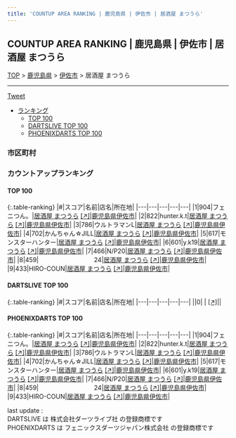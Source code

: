 ```yaml
---
title: 'COUNTUP AREA RANKING | 鹿児島県 | 伊佐市 | 居酒屋 まつうら'
---
```

## COUNTUP AREA RANKING | 鹿児島県 | 伊佐市 | 居酒屋 まつうら

[TOP](/darts/rank/) > [鹿児島県](/darts/rank/鹿児島県/) > [伊佐市](/darts/rank/鹿児島県/伊佐市/) > 居酒屋 まつうら

___

<a href="https://twitter.com/share?ref_src=twsrc%5Etfw" data-text="COUNTUP AREA RANKING | 鹿児島県伊佐市居酒屋 まつうら" class="twitter-share-button" data-hashtags="DARTSLIVE,PHOENIXDARTS,darts,ダーツ" data-show-count="false">Tweet</a>

* [ランキング](#カウントアップランキング)
    * [TOP 100](#top-100)
    * [DARTSLIVE TOP 100](#dartslive-top-100)
    * [PHOENIXDARTS TOP 100](#phoenixdarts-top-100)

### 市区町村

<ul>

</ul>

### カウントアップランキング

#### TOP 100



{:.table-ranking}
|#|スコア|名前|店名|所在地|
|---|---|---|---|---|
|1|904|<span class="rank-name-pd">フェニつん。</span>|<a href="/darts/rank/shops/95704.html">居酒屋 まつうら</a> <a href="https://vs.phoenixdarts.com/jp/shop/shopDetailInfo/s_95704?s_seq=95704">[↗]</a>|<a href="/darts/rank/鹿児島県/伊佐市">鹿児島県伊佐市</a>|
|2|822|<span class="rank-name-pd">hunter.k.t</span>|<a href="/darts/rank/shops/95704.html">居酒屋 まつうら</a> <a href="https://vs.phoenixdarts.com/jp/shop/shopDetailInfo/s_95704?s_seq=95704">[↗]</a>|<a href="/darts/rank/鹿児島県/伊佐市">鹿児島県伊佐市</a>|
|3|786|<span class="rank-name-pd">ウルトラマンL</span>|<a href="/darts/rank/shops/95704.html">居酒屋 まつうら</a> <a href="https://vs.phoenixdarts.com/jp/shop/shopDetailInfo/s_95704?s_seq=95704">[↗]</a>|<a href="/darts/rank/鹿児島県/伊佐市">鹿児島県伊佐市</a>|
|4|702|<span class="rank-name-pd">かんちゃん☆JILL</span>|<a href="/darts/rank/shops/95704.html">居酒屋 まつうら</a> <a href="https://vs.phoenixdarts.com/jp/shop/shopDetailInfo/s_95704?s_seq=95704">[↗]</a>|<a href="/darts/rank/鹿児島県/伊佐市">鹿児島県伊佐市</a>|
|5|617|<span class="rank-name-pd">モンスターハンター</span>|<a href="/darts/rank/shops/95704.html">居酒屋 まつうら</a> <a href="https://vs.phoenixdarts.com/jp/shop/shopDetailInfo/s_95704?s_seq=95704">[↗]</a>|<a href="/darts/rank/鹿児島県/伊佐市">鹿児島県伊佐市</a>|
|6|601|<span class="rank-name-pd">y.k19</span>|<a href="/darts/rank/shops/95704.html">居酒屋 まつうら</a> <a href="https://vs.phoenixdarts.com/jp/shop/shopDetailInfo/s_95704?s_seq=95704">[↗]</a>|<a href="/darts/rank/鹿児島県/伊佐市">鹿児島県伊佐市</a>|
|7|466|<span class="rank-name-pd">N/P20</span>|<a href="/darts/rank/shops/95704.html">居酒屋 まつうら</a> <a href="https://vs.phoenixdarts.com/jp/shop/shopDetailInfo/s_95704?s_seq=95704">[↗]</a>|<a href="/darts/rank/鹿児島県/伊佐市">鹿児島県伊佐市</a>|
|8|459|<span class="rank-name-pd">　　　　　　　　　24</span>|<a href="/darts/rank/shops/95704.html">居酒屋 まつうら</a> <a href="https://vs.phoenixdarts.com/jp/shop/shopDetailInfo/s_95704?s_seq=95704">[↗]</a>|<a href="/darts/rank/鹿児島県/伊佐市">鹿児島県伊佐市</a>|
|9|433|<span class="rank-name-pd">HIRO-COUN</span>|<a href="/darts/rank/shops/95704.html">居酒屋 まつうら</a> <a href="https://vs.phoenixdarts.com/jp/shop/shopDetailInfo/s_95704?s_seq=95704">[↗]</a>|<a href="/darts/rank/鹿児島県/伊佐市">鹿児島県伊佐市</a>|


#### DARTSLIVE TOP 100



{:.table-ranking}
|#|スコア|名前|店名|所在地|
|---|---|---|---|---|
||0|<span class="rank-name-dl"> </span>|<a href="/darts/rank/shops/.html"></a> <a href="">[↗]</a>|<a href="/darts/rank//"></a>|


#### PHOENIXDARTS TOP 100



{:.table-ranking}
|#|スコア|名前|店名|所在地|
|---|---|---|---|---|
|1|904|<span class="rank-name-pd">フェニつん。</span>|<a href="/darts/rank/shops/95704.html">居酒屋 まつうら</a> <a href="https://vs.phoenixdarts.com/jp/shop/shopDetailInfo/s_95704?s_seq=95704">[↗]</a>|<a href="/darts/rank/鹿児島県/伊佐市">鹿児島県伊佐市</a>|
|2|822|<span class="rank-name-pd">hunter.k.t</span>|<a href="/darts/rank/shops/95704.html">居酒屋 まつうら</a> <a href="https://vs.phoenixdarts.com/jp/shop/shopDetailInfo/s_95704?s_seq=95704">[↗]</a>|<a href="/darts/rank/鹿児島県/伊佐市">鹿児島県伊佐市</a>|
|3|786|<span class="rank-name-pd">ウルトラマンL</span>|<a href="/darts/rank/shops/95704.html">居酒屋 まつうら</a> <a href="https://vs.phoenixdarts.com/jp/shop/shopDetailInfo/s_95704?s_seq=95704">[↗]</a>|<a href="/darts/rank/鹿児島県/伊佐市">鹿児島県伊佐市</a>|
|4|702|<span class="rank-name-pd">かんちゃん☆JILL</span>|<a href="/darts/rank/shops/95704.html">居酒屋 まつうら</a> <a href="https://vs.phoenixdarts.com/jp/shop/shopDetailInfo/s_95704?s_seq=95704">[↗]</a>|<a href="/darts/rank/鹿児島県/伊佐市">鹿児島県伊佐市</a>|
|5|617|<span class="rank-name-pd">モンスターハンター</span>|<a href="/darts/rank/shops/95704.html">居酒屋 まつうら</a> <a href="https://vs.phoenixdarts.com/jp/shop/shopDetailInfo/s_95704?s_seq=95704">[↗]</a>|<a href="/darts/rank/鹿児島県/伊佐市">鹿児島県伊佐市</a>|
|6|601|<span class="rank-name-pd">y.k19</span>|<a href="/darts/rank/shops/95704.html">居酒屋 まつうら</a> <a href="https://vs.phoenixdarts.com/jp/shop/shopDetailInfo/s_95704?s_seq=95704">[↗]</a>|<a href="/darts/rank/鹿児島県/伊佐市">鹿児島県伊佐市</a>|
|7|466|<span class="rank-name-pd">N/P20</span>|<a href="/darts/rank/shops/95704.html">居酒屋 まつうら</a> <a href="https://vs.phoenixdarts.com/jp/shop/shopDetailInfo/s_95704?s_seq=95704">[↗]</a>|<a href="/darts/rank/鹿児島県/伊佐市">鹿児島県伊佐市</a>|
|8|459|<span class="rank-name-pd">　　　　　　　　　24</span>|<a href="/darts/rank/shops/95704.html">居酒屋 まつうら</a> <a href="https://vs.phoenixdarts.com/jp/shop/shopDetailInfo/s_95704?s_seq=95704">[↗]</a>|<a href="/darts/rank/鹿児島県/伊佐市">鹿児島県伊佐市</a>|
|9|433|<span class="rank-name-pd">HIRO-COUN</span>|<a href="/darts/rank/shops/95704.html">居酒屋 まつうら</a> <a href="https://vs.phoenixdarts.com/jp/shop/shopDetailInfo/s_95704?s_seq=95704">[↗]</a>|<a href="/darts/rank/鹿児島県/伊佐市">鹿児島県伊佐市</a>|


<div class="footer border-top border-gray-light mt-5 pt-3 text-right text-gray">
    last update : <span style="font-weight: italic" id="foot_last_modified"></span><br />
    DARTSLIVE は 株式会社ダーツライブ社 の登録商標です<br />
    PHOENIXDARTS は フェニックスダーツジャパン株式会社 の登録商標です<br />
</div>

<script src="https://cdnjs.cloudflare.com/ajax/libs/jquery.tablesorter/2.31.3/js/jquery.tablesorter.min.js" integrity="sha512-qzgd5cYSZcosqpzpn7zF2ZId8f/8CHmFKZ8j7mU4OUXTNRd5g+ZHBPsgKEwoqxCtdQvExE5LprwwPAgoicguNg==" crossorigin="anonymous" referrerpolicy="no-referrer"></script>
<link rel="stylesheet" href="https://cdnjs.cloudflare.com/ajax/libs/jquery.tablesorter/2.31.3/css/theme.default.min.css" integrity="sha512-wghhOJkjQX0Lh3NSWvNKeZ0ZpNn+SPVXX1Qyc9OCaogADktxrBiBdKGDoqVUOyhStvMBmJQ8ZdMHiR3wuEq8+w==" crossorigin="anonymous" referrerpolicy="no-referrer" />
<script>
$(function() {
    $(".table-ranking").tablesorter({sortList:[[0, 0]]});
    $("#foot_last_modified").text(formatDate(new Date(document.lastModified), 'yyyy-MM-dd HH:mm:ss'));
});
</script>

<script async src="https://platform.twitter.com/widgets.js" charset="utf-8"></script>